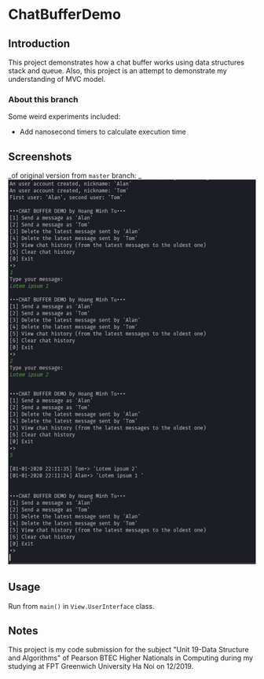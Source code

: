 # ChatBufferDemo

## Introduction

This project demonstrates how a chat buffer works using data structures stack and queue. Also, this project is an attempt to demonstrate my understanding of MVC model.

### About this branch

Some weird experiments included:

- Add nanosecond timers to calculate execution time

## Screenshots

_of original version from `master` branch: _
![Main Menu CLI](https://raw.githubusercontent.com/mnhthng-thms/ChatBufferDemo/master/Screeenshot%2001.png)

## Usage

Run from `main()` in `View.UserInterface` class.

## Notes

This project is my code submission for the subject "Unit 19-Data Structure and Algorithms" of Pearson BTEC Higher Nationals in
Computing during my studying at FPT Greenwich University Ha Noi on 12/2019.
